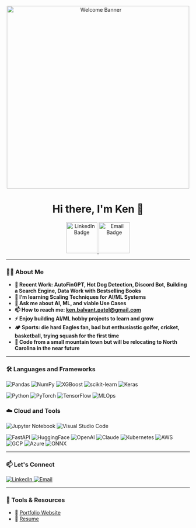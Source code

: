 <!-- Profile Banner -->
<p align="center">
  <img src="https://user-images.githubusercontent.com/74038190/225813708-98b745f2-7d22-48cf-9150-083f1b00d6c9.gif" width="500" alt="Welcome Banner"/>
</p>


<h1 align="center"  width="1000" >Hi there, I'm Ken 👋</h1>

<p align="center">
  <a href="[https://www.linkedin.com/in/kpat11]">
    <img src="https://img.shields.io/badge/LinkedIn-blue?style=flat&logo=linkedin&logoColor=white"  width="85" alt="LinkedIn Badge"/>
  </a>
  <a href="mailto:ken.balvant.patel@gmail.com">
    <img src="https://img.shields.io/badge/Email-red?style=flat&logo=gmail&logoColor=white"  width="85" alt="Email Badge"/>
  </a>
</p>

---

### 👨‍💻 About Me

- **🔭 Recent Work: AutoFinGPT, Hot Dog Detection, Discord Bot, Building a Search Engine, Data Work with Bestselling Books**
- **🌱 I’m learning Scaling Techniques for AI/ML Systems**
- **💬 Ask me about AI, ML, and viable Use Cases**
- **📫 How to reach me: ken.balvant.patel@gmail.com**
- **⚡ Enjoy building AI/ML hobby projects to learn and grow**
- **🏕️ Sports: die hard Eagles fan, bad but enthusiastic golfer, cricket, basketball, trying squash for the first time**
- **🏡 Code from a small mountain town but will be relocating to North Carolina in the near future**

---

### 🛠️ Languages and Frameworks

![Pandas](https://img.shields.io/badge/Pandas-150458?style=for-the-badge&logo=pandas&logoColor=white)
![NumPy](https://img.shields.io/badge/NumPy-013243?style=for-the-badge&logo=numpy&logoColor=white)
![XGBoost](https://img.shields.io/badge/XGBoost-FF6600?style=for-the-badge&logo=xgboost&logoColor=white)
![scikit-learn](https://img.shields.io/badge/scikit--learn-F7931E?style=for-the-badge&logo=scikit-learn&logoColor=white)
![Keras](https://img.shields.io/badge/Keras-D00000?style=for-the-badge&logo=keras&logoColor=white)

![Python](https://img.shields.io/badge/-Python-3776AB?logo=python&logoColor=white)
![PyTorch](https://img.shields.io/badge/-PyTorch-EE4C2C?logo=pytorch&logoColor=white)
![TensorFlow](https://img.shields.io/badge/-TensorFlow-FF6F00?logo=tensorflow&logoColor=white)
![MLOps](https://img.shields.io/badge/-MLOps-323330?logo=mlflow&logoColor=white)


### ☁️ Cloud and Tools

![Jupyter Notebook](https://img.shields.io/badge/Jupyter%20Notebook-F37626?style=for-the-badge&logo=jupyter&logoColor=white)
![Visual Studio Code](https://img.shields.io/badge/Visual%20Studio%20Code-007ACC?style=for-the-badge&logo=visualstudiocode&logoColor=white)

![FastAPI](https://img.shields.io/badge/-FastAPI-009688?logo=fastapi&logoColor=white)
![HuggingFace](https://img.shields.io/badge/-HuggingFace-FFD21F?logo=huggingface&logoColor=black)
![OpenAI](https://img.shields.io/badge/-OpenAI-412991?logo=openai&logoColor=white)
![Claude](https://img.shields.io/badge/-Claude-000000?logo=anthropic&logoColor=white)
![Kubernetes](https://img.shields.io/badge/-Kubernetes-326CE5?logo=kubernetes&logoColor=white)
![AWS](https://img.shields.io/badge/-AWS-232F3E?logo=amazonaws&logoColor=white)
![GCP](https://img.shields.io/badge/-GCP-4285F4?logo=googlecloud&logoColor=white)
![Azure](https://img.shields.io/badge/-Azure-0078D4?logo=microsoftazure&logoColor=white)
![ONNX](https://img.shields.io/badge/-ONNX-005CED?logo=onnx&logoColor=white)

---


### 📫 Let's Connect

<p align="left">
  <a href="[https://www.linkedin.com/in/yourusername/](https://www.linkedin.com/in/kpat11/)">
    <img src="https://img.shields.io/badge/LinkedIn-blue?style=flat&logo=linkedin&logoColor=white" alt="LinkedIn"/>
  </a>
  <a href="mailto:ken.balvant.patel@gmail.com">
    <img src="https://img.shields.io/badge/Email-red?style=flat&logo=gmail&logoColor=white" alt="Email"/>
  </a>
</p>

---

### 🧰 Tools & Resources

- 💼 [Portfolio Website]([https://www.kenpatel.me/])
- 📝 [Resume]([https://www.kenpatel.me/contact])
